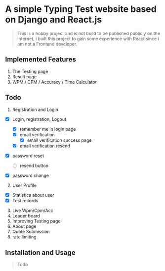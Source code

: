 # A simple Typing Test website based on Django and React.js

> This is a hobby project and is not build to be published publicly on the internet, i built this project to gain some experience with React since i am not a Frontend developer.

## Implemented Features

1. The Testing page
2. Result page
3. WPM / CPM / Accuracy / Time Calculator

## Todo

1. Registration and Login

- [x] Login, registration, Logout

  - [x] remember me in login page
  - [x] email verification
    - [x] email verification success page
  - [x] email verification resend

- [x] password reset

  - [ ] resend button

- [x] password change

2. User Profile

- [x] Statistics about user
- [x] Test records

3. Live Wpm/Cpm/Acc
4. Leader board
5. Improving Testing page
6. About page
7. Quote Submission
8. rate limiting

## Installation and Usage

> Todo

